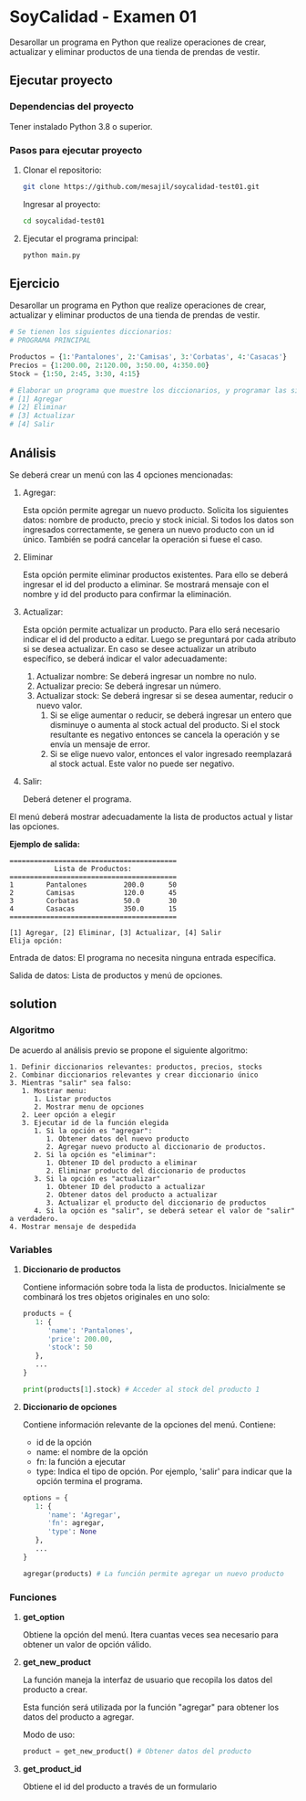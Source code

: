 # SoyCalidad - Examen 01

Desarollar un programa en Python que realize operaciones de crear, actualizar y eliminar productos de una tienda de prendas de vestir.

## Ejecutar proyecto

### Dependencias del proyecto

Tener instalado Python 3.8 o superior.

### Pasos para ejecutar proyecto

1. Clonar el repositorio:

   ```bash
   git clone https://github.com/mesajil/soycalidad-test01.git
   ```

   Ingresar al proyecto:

   ```bash
   cd soycalidad-test01
   ```

2. Ejecutar el programa principal:
   ```bash
   python main.py
   ```

## Ejercicio

Desarollar un programa en Python que realize operaciones de crear, actualizar y eliminar productos de una tienda de prendas de vestir.

```python
# Se tienen los siguientes diccionarios:
# PROGRAMA PRINCIPAL

Productos = {1:'Pantalones', 2:'Camisas', 3:'Corbatas', 4:'Casacas'}
Precios = {1:200.00, 2:120.00, 3:50.00, 4:350.00}
Stock = {1:50, 2:45, 3:30, 4:15}

# Elaborar un programa que muestre los diccionarios, y programar las siguientes acciones:
# [1] Agregar
# [2] Eliminar
# [3] Actualizar
# [4] Salir
```

## Análisis

Se deberá crear un menú con las 4 opciones mencionadas:

1. Agregar:

   Esta opción permite agregar un nuevo producto. Solicita los siguientes datos: nombre de producto, precio y stock inicial. Si todos los datos son ingresados correctamente, se genera un nuevo producto con un id único.
   También se podrá cancelar la operación si fuese el caso.

2. Eliminar

   Esta opción permite eliminar productos existentes. Para ello se deberá ingresar el id del producto a eliminar. Se mostrará mensaje con el nombre y id del producto para confirmar la eliminación.

3. Actualizar:

   Esta opción permite actualizar un producto. Para ello será necesario indicar el id del producto a editar. Luego se preguntará por cada atributo si se desea actualizar. En caso se desee actualizar un atributo específico, se deberá indicar el valor adecuadamente:

   1. Actualizar nombre: Se deberá ingresar un nombre no nulo.
   2. Actualizar precio: Se deberá ingresar un número.
   3. Actualizar stock: Se deberá ingresar si se desea aumentar, reducir o nuevo valor.
      1. Si se elige aumentar o reducir, se deberá ingresar un entero que disminuye o aumenta al stock actual del producto. Si el stock resultante es negativo entonces se cancela la operación y se envía un mensaje de error.
      2. Si se elige nuevo valor, entonces el valor ingresado reemplazará al stock actual. Este valor no puede ser negativo.

4. Salir:

   Deberá detener el programa.

El menú deberá mostrar adecuadamente la lista de productos actual y listar las opciones.

**Ejemplo de salida:**

```
=========================================
           Lista de Productos:
=========================================
1        Pantalones         200.0      50
2        Camisas            120.0      45
3        Corbatas           50.0       30
4        Casacas            350.0      15
=========================================

[1] Agregar, [2] Eliminar, [3] Actualizar, [4] Salir
Elija opción:
```

Entrada de datos: El programa no necesita ninguna entrada específica.

Salida de datos: Lista de productos y menú de opciones.

## solution

### Algoritmo

De acuerdo al análisis previo se propone el siguiente algoritmo:

```
1. Definir diccionarios relevantes: productos, precios, stocks
2. Combinar diccionarios relevantes y crear diccionario único
3. Mientras "salir" sea falso:
   1. Mostrar menu:
      1. Listar productos
      2. Mostrar menu de opciones
   2. Leer opción a elegir
   3. Ejecutar id de la función elegida
      1. Si la opción es "agregar":
         1. Obtener datos del nuevo producto
         2. Agregar nuevo producto al diccionario de productos.
      2. Si la opción es "eliminar":
         1. Obtener ID del producto a eliminar
         2. Eliminar producto del diccionario de productos
      3. Si la opción es "actualizar"
         1. Obtener ID del producto a actualizar
         2. Obtener datos del producto a actualizar
         3. Actualizar el producto del diccionario de productos
      4. Si la opción es "salir", se deberá setear el valor de "salir" a verdadero.
4. Mostrar mensaje de despedida
```

### Variables

1. **Diccionario de productos**

   Contiene información sobre toda la lista de productos. Inicialmente se combinará los tres objetos originales en uno solo:

   ```python
   products = {
      1: {
         'name': 'Pantalones',
         'price': 200.00,
         'stock': 50
      },
      ...
   }

   print(products[1].stock) # Acceder al stock del producto 1
   ```

2. **Diccionario de opciones**

   Contiene información relevante de la opciones del menú. Contiene:

   - id de la opción
   - name: el nombre de la opción
   - fn: la función a ejecutar
   - type: Indica el tipo de opción. Por ejemplo, 'salir' para indicar que la opción termina el programa.

   ```python
   options = {
      1: {
         'name': 'Agregar',
         'fn': agregar,
         'type': None
      },
      ...
   }

   agregar(products) # La función permite agregar un nuevo producto
   ```

### Funciones

1. **get_option**

   Obtiene la opción del menú. Itera cuantas veces sea necesario para obtener un valor de opción válido.

2. **get_new_product**

   La función maneja la interfaz de usuario que recopila los datos del producto a crear.

   Esta función será utilizada por la función "agregar" para obtener los datos del producto a agregar.

   Modo de uso:

   ```python
   product = get_new_product() # Obtener datos del producto
   ```

3. **get_product_id**

   Obtiene el id del producto a través de un formulario
